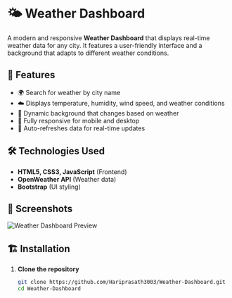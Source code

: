 # 🌤️ Weather Dashboard

A modern and responsive **Weather Dashboard** that displays real-time weather data for any city. It features a user-friendly interface and a background that adapts to different weather conditions.

## 🚀 Features
- 🌍 Search for weather by city name
- ☁️ Displays temperature, humidity, wind speed, and weather conditions
- 🎨 Dynamic background that changes based on weather
- 📱 Fully responsive for mobile and desktop
- 🔄 Auto-refreshes data for real-time updates

## 🛠️ Technologies Used
- **HTML5, CSS3, JavaScript** (Frontend)
- **OpenWeather API** (Weather data)
- **Bootstrap** (UI styling)

## 📸 Screenshots
![Weather Dashboard Preview](https://via.placeholder.com/800x400.png?text=Weather+Dashboard+Preview)

## 🏗️ Installation
1. **Clone the repository**  
   ```sh
   git clone https://github.com/Hariprasath3003/Weather-Dashboard.git
   cd Weather-Dashboard
